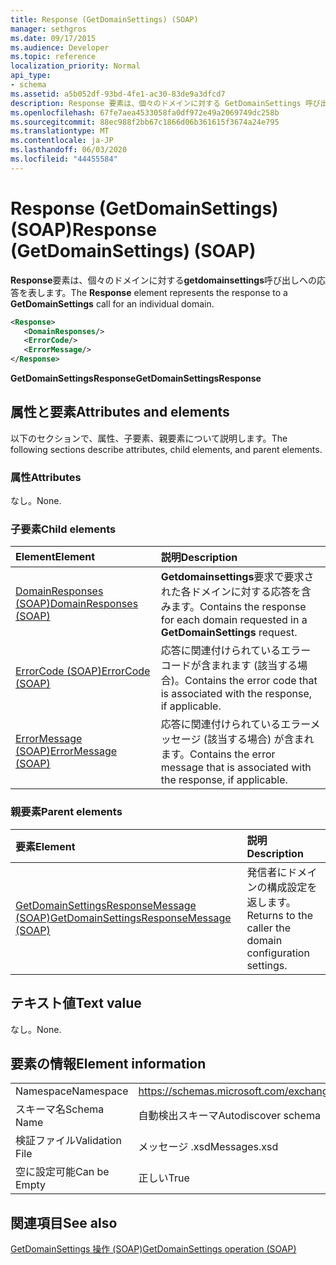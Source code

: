 ```yaml
---
title: Response (GetDomainSettings) (SOAP)
manager: sethgros
ms.date: 09/17/2015
ms.audience: Developer
ms.topic: reference
localization_priority: Normal
api_type:
- schema
ms.assetid: a5b052df-93bd-4fe1-ac30-83de9a3dfcd7
description: Response 要素は、個々のドメインに対する GetDomainSettings 呼び出しへの応答を表します。
ms.openlocfilehash: 67fe7aea4533058fa0df972e49a2069749dc258b
ms.sourcegitcommit: 88ec988f2bb67c1866d06b361615f3674a24e795
ms.translationtype: MT
ms.contentlocale: ja-JP
ms.lasthandoff: 06/03/2020
ms.locfileid: "44455584"
---
```

# <a name="response-getdomainsettings-soap"></a><span data-ttu-id="b1d01-103">Response (GetDomainSettings) (SOAP)</span><span class="sxs-lookup"><span data-stu-id="b1d01-103">Response (GetDomainSettings) (SOAP)</span></span>

<span data-ttu-id="b1d01-104">**Response**要素は、個々のドメインに対する**getdomainsettings**呼び出しへの応答を表します。</span><span class="sxs-lookup"><span data-stu-id="b1d01-104">The **Response** element represents the response to a **GetDomainSettings** call for an individual domain.</span></span> 
  
```XML
<Response>
   <DomainResponses/>
   <ErrorCode/>
   <ErrorMessage/>
</Response>
```

 <span data-ttu-id="b1d01-105">**GetDomainSettingsResponse**</span><span class="sxs-lookup"><span data-stu-id="b1d01-105">**GetDomainSettingsResponse**</span></span>
## <a name="attributes-and-elements"></a><span data-ttu-id="b1d01-106">属性と要素</span><span class="sxs-lookup"><span data-stu-id="b1d01-106">Attributes and elements</span></span>

<span data-ttu-id="b1d01-107">以下のセクションで、属性、子要素、親要素について説明します。</span><span class="sxs-lookup"><span data-stu-id="b1d01-107">The following sections describe attributes, child elements, and parent elements.</span></span>
  
### <a name="attributes"></a><span data-ttu-id="b1d01-108">属性</span><span class="sxs-lookup"><span data-stu-id="b1d01-108">Attributes</span></span>

<span data-ttu-id="b1d01-109">なし。</span><span class="sxs-lookup"><span data-stu-id="b1d01-109">None.</span></span>
  
### <a name="child-elements"></a><span data-ttu-id="b1d01-110">子要素</span><span class="sxs-lookup"><span data-stu-id="b1d01-110">Child elements</span></span>

|<span data-ttu-id="b1d01-111">**Element**</span><span class="sxs-lookup"><span data-stu-id="b1d01-111">**Element**</span></span>|<span data-ttu-id="b1d01-112">**説明**</span><span class="sxs-lookup"><span data-stu-id="b1d01-112">**Description**</span></span>|
|:-----|:-----|
|[<span data-ttu-id="b1d01-113">DomainResponses (SOAP)</span><span class="sxs-lookup"><span data-stu-id="b1d01-113">DomainResponses (SOAP)</span></span>](domainresponses-soap.md) <br/> |<span data-ttu-id="b1d01-114">**Getdomainsettings**要求で要求された各ドメインに対する応答を含みます。</span><span class="sxs-lookup"><span data-stu-id="b1d01-114">Contains the response for each domain requested in a **GetDomainSettings** request.</span></span>  <br/> |
|[<span data-ttu-id="b1d01-115">ErrorCode (SOAP)</span><span class="sxs-lookup"><span data-stu-id="b1d01-115">ErrorCode (SOAP)</span></span>](errorcode-soap.md) <br/> |<span data-ttu-id="b1d01-116">応答に関連付けられているエラーコードが含まれます (該当する場合)。</span><span class="sxs-lookup"><span data-stu-id="b1d01-116">Contains the error code that is associated with the response, if applicable.</span></span>  <br/> |
|[<span data-ttu-id="b1d01-117">ErrorMessage (SOAP)</span><span class="sxs-lookup"><span data-stu-id="b1d01-117">ErrorMessage (SOAP)</span></span>](errormessage-soap.md) <br/> |<span data-ttu-id="b1d01-118">応答に関連付けられているエラーメッセージ (該当する場合) が含まれます。</span><span class="sxs-lookup"><span data-stu-id="b1d01-118">Contains the error message that is associated with the response, if applicable.</span></span>  <br/> |
   
### <a name="parent-elements"></a><span data-ttu-id="b1d01-119">親要素</span><span class="sxs-lookup"><span data-stu-id="b1d01-119">Parent elements</span></span>

|<span data-ttu-id="b1d01-120">**要素**</span><span class="sxs-lookup"><span data-stu-id="b1d01-120">**Element**</span></span>|<span data-ttu-id="b1d01-121">**説明**</span><span class="sxs-lookup"><span data-stu-id="b1d01-121">**Description**</span></span>|
|:-----|:-----|
|[<span data-ttu-id="b1d01-122">GetDomainSettingsResponseMessage (SOAP)</span><span class="sxs-lookup"><span data-stu-id="b1d01-122">GetDomainSettingsResponseMessage (SOAP)</span></span>](getdomainsettingsresponsemessage-soap.md) <br/> |<span data-ttu-id="b1d01-123">発信者にドメインの構成設定を返します。</span><span class="sxs-lookup"><span data-stu-id="b1d01-123">Returns to the caller the domain configuration settings.</span></span>  <br/> |
   
## <a name="text-value"></a><span data-ttu-id="b1d01-124">テキスト値</span><span class="sxs-lookup"><span data-stu-id="b1d01-124">Text value</span></span>

<span data-ttu-id="b1d01-125">なし。</span><span class="sxs-lookup"><span data-stu-id="b1d01-125">None.</span></span>
  
## <a name="element-information"></a><span data-ttu-id="b1d01-126">要素の情報</span><span class="sxs-lookup"><span data-stu-id="b1d01-126">Element information</span></span>

|||
|:-----|:-----|
|<span data-ttu-id="b1d01-127">Namespace</span><span class="sxs-lookup"><span data-stu-id="b1d01-127">Namespace</span></span>  <br/> |https://schemas.microsoft.com/exchange/2010/Autodiscover  <br/> |
|<span data-ttu-id="b1d01-128">スキーマ名</span><span class="sxs-lookup"><span data-stu-id="b1d01-128">Schema Name</span></span>  <br/> |<span data-ttu-id="b1d01-129">自動検出スキーマ</span><span class="sxs-lookup"><span data-stu-id="b1d01-129">Autodiscover schema</span></span>  <br/> |
|<span data-ttu-id="b1d01-130">検証ファイル</span><span class="sxs-lookup"><span data-stu-id="b1d01-130">Validation File</span></span>  <br/> |<span data-ttu-id="b1d01-131">メッセージ .xsd</span><span class="sxs-lookup"><span data-stu-id="b1d01-131">Messages.xsd</span></span>  <br/> |
|<span data-ttu-id="b1d01-132">空に設定可能</span><span class="sxs-lookup"><span data-stu-id="b1d01-132">Can be Empty</span></span>  <br/> |<span data-ttu-id="b1d01-133">正しい</span><span class="sxs-lookup"><span data-stu-id="b1d01-133">True</span></span>  <br/> |
   
## <a name="see-also"></a><span data-ttu-id="b1d01-134">関連項目</span><span class="sxs-lookup"><span data-stu-id="b1d01-134">See also</span></span>



[<span data-ttu-id="b1d01-135">GetDomainSettings 操作 (SOAP)</span><span class="sxs-lookup"><span data-stu-id="b1d01-135">GetDomainSettings operation (SOAP)</span></span>](getdomainsettings-operation-soap.md)

